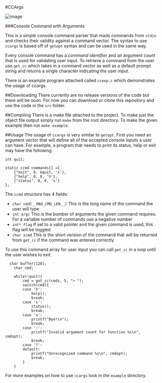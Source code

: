 #CCArgs

![image](https://travis-ci.org/mattmaynes/CCArgs.svg?branch=master)

###Console Command with Arguments

This is a simple console command parser that reads commands from `stdin` and checks their validity against a command vector. The syntax to use `ccargs` is based off of `getopt` syntax and can be used in the same way.

Every console command has a *command identifier* and an argument count that is used for validating user input. To retrieve a command from the user use `get_cc` which takes in a command vector as well as a default prompt string and returns a single character indicating the user input.

There is an example program attached called `ccexp.c` which demonstrates the usage of ccargs. 

##Downloading
There currently are no release versions of the code but there will be soon. For now you can download or clone this repository and use the code in the `src` folder.

##Compiling
There is a make file attached to the project. To make just the object file output simply run `make` from the root directory. To make the given example then run `make example`.

##Usage
The usage of `ccargs` is very similar to `getopt`. First you need an argument vector that will define all of the accepted console inputs a user can have. For example, a program that needs to print its status, help or exit may have the following.

```
int quit;

static ccmd commands[] ={
	{"exit", 0, &quit, 'x'},
	{"help", 0, 0, 'h'},
	{"status", 0, 0, 's'}
};
```

The `ccmd` structure has 4 fields:
- `char cmd[__MAX_CMD_LEN__]` This is the long name of the command the user will type
- `int argc` This is the bumber of arguments the given command requires. For a variable number of commands use a negative number
- `int* flag` If set to a valid pointer and the given command is used, this flag will be toggled
- `char scmd` This is the short version of the command that will be returned from `get_cc` if the command was entered correctly

To use this command array for user input you can call `get_cc` in a loop until the user wishes to exit.

```
  char buffer[128];
	char cmd;
	
	while(!quit){
		cmd = get_cc(cmds, 5, "> ");
		switch(cmd){
		case 'h':
			help();
			break;
		case 's':
			status();
			break;
		case 'x':
			printf("Bye!\n");
			break;
		case ':':
			printf("Invalid argument count for function %s\n", cmdopt);
			break;
		case '?':
		default:
			printf("Unrecognized command %s\n", cmdopt);
			break;
		}
	}
```

For more examples on how to use `ccargs` look in the `example` directory.


